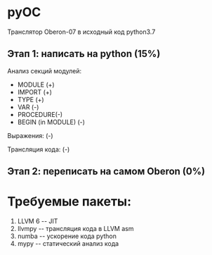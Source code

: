 # pyOC
Транслятор Oberon-07 в исходный код python3.7

## Этап 1: написать на python (15%)

Анализ секций модулей:

  * MODULE (+)
  * IMPORT (+)
  * TYPE   (+)
  * VAR    (-)
  * PROCEDURE(-)
  * BEGIN (in MODULE) (-)

Выражения: (-)

Трансляция кода: (-)

## Этап 2: переписать на самом Oberon (0%)


# Требуемые пакеты:

1. LLVM 6 -- JIT
2. llvmpy -- трансляция кода в LLVM asm
3. numba -- ускорение кода python
4. mypy -- статический анализ кода
